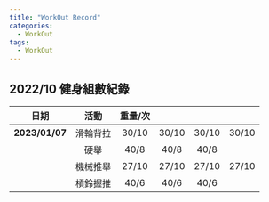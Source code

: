 ```yaml
---
title: "WorkOut Record"
categories:
  - WorkOut
tags:
  - WorkOut
---
```

## 2022/10 健身組數紀錄

| **日期**         | **活動**    | **重量/次**  |       |       |        |
|:----------:|:-----:|:-----:|:-----:|:-----:|:------:|
| **2023/01/07** | 滑輪背拉  | 30/10 | 30/10  | 30/10  | 30/10  |
|                | 硬舉     | 40/8   | 40/8  | 40/8 |      |
|            | 機械推舉  | 27/10  | 27/10  | 27/10  |27/10 |
|            | 槓鈴握推  | 40/6  | 40/6  | 40/6  |        |





